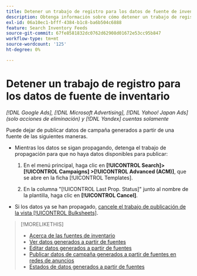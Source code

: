 ```yaml
---
title: Detener un trabajo de registro para los datos de fuente de inventario
description: Obtenga información sobre cómo detener un trabajo de registro para los datos de fuentes de inventario.
exl-id: 06a10ec1-bfff-4384-b1c8-ba6b504c6888
feature: Search Inventory Feeds
source-git-commit: 67fe8581832dc0762d62908d01672e53cc95b847
workflow-type: tm+mt
source-wordcount: '125'
ht-degree: 0%

---
```


# Detener un trabajo de registro para los datos de fuente de inventario

*[!DNL Google Ads], [!DNL Microsoft Advertising], [!DNL Yahoo! Japan Ads] (solo acciones de eliminación) y [!DNL Yandex] cuentas solamente*

Puede dejar de publicar datos de campaña generados a partir de una fuente de las siguientes maneras.

* Mientras los datos se sigan propagando, detenga el trabajo de propagación para que no haya datos disponibles para publicar:

   1. En el menú principal, haga clic en **[!UICONTROL Search]> [!UICONTROL Campaigns] >[!UICONTROL Advanced (ACM)]**, que se abre en la ficha [!UICONTROL Templates].

   1. En la columna &quot;[!UICONTROL Last Prop. Status]&quot; junto al nombre de la plantilla, haga clic en **[!UICONTROL Cancel]**.

* Si los datos ya se han propagado, [cancele el trabajo de publicación de la vista [!UICONTROL Bulksheets]](/help/search-social-commerce/campaign-management/bulksheets/bulksheet-stop-job.md).

>[!MORELIKETHIS]
>
>* [Acerca de las fuentes de inventario](inventory-feeds-about.md)
>* [Ver datos generados a partir de fuentes](propagated-data-view.md)
>* [Editar datos generados a partir de fuentes](propagated-data-edit.md)
>* [Publicar datos de campaña generados a partir de fuentes en redes de anuncios](propagated-data-post.md)
>* [Estados de datos generados a partir de fuentes](propagated-data-status.md)

